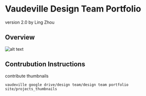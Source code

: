 # Vaudeville Design Team Portfolio
version 2.0 by Ling Zhou

## Overview
![alt text](https://media.giphy.com/media/3oriNO0r0e1dU4gixW/giphy.gif "Logo Title Text 1")

## Contrubution Instructions
contribute thumbnails
```
vaudeville google drive/design team/design team portfolio site/projects_thumbnails
